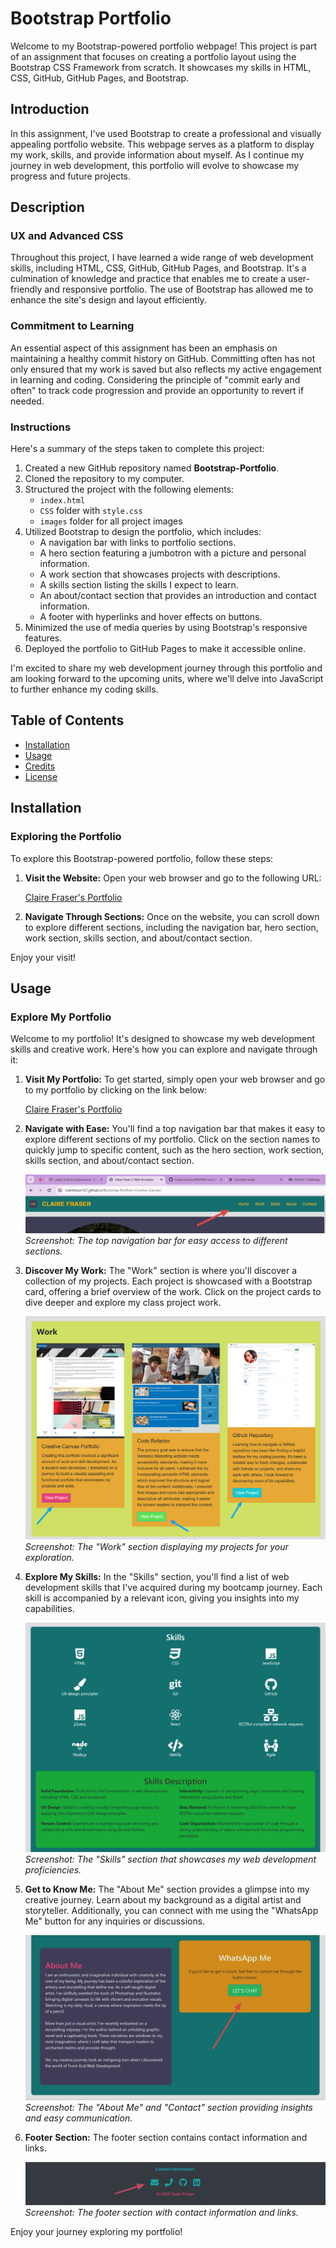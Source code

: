 # Bootstrap Portfolio

Welcome to my Bootstrap-powered portfolio webpage! This project is part of an assignment that focuses on creating a portfolio layout using the Bootstrap CSS Framework from scratch. It showcases my skills in HTML, CSS, GitHub, GitHub Pages, and Bootstrap.

## Introduction

In this assignment, I've used Bootstrap to create a professional and visually appealing portfolio website. This webpage serves as a platform to display my work, skills, and provide information about myself. As I continue my journey in web development, this portfolio will evolve to showcase my progress and future projects.

## Description

### UX and Advanced CSS

Throughout this project, I have learned a wide range of web development skills, including HTML, CSS, GitHub, GitHub Pages, and Bootstrap. It's a culmination of knowledge and practice that enables me to create a user-friendly and responsive portfolio. The use of Bootstrap has allowed me to enhance the site's design and layout efficiently.

### Commitment to Learning

An essential aspect of this assignment has been an emphasis on maintaining a healthy commit history on GitHub. Committing often has not only ensured that my work is saved but also reflects my active engagement in learning and coding. Considering the principle of "commit early and often" to track code progression and provide an opportunity to revert if needed.

### Instructions

Here's a summary of the steps taken to complete this project:

1. Created a new GitHub repository named **Bootstrap-Portfolio**.
2. Cloned the repository to my computer.
3. Structured the project with the following elements:
    - `index.html`
    - `CSS` folder with `style.css`
    - `images` folder for all project images
4. Utilized Bootstrap to design the portfolio, which includes:
    - A navigation bar with links to portfolio sections.
    - A hero section featuring a jumbotron with a picture and personal information.
    - A work section that showcases projects with descriptions.
    - A skills section listing the skills I expect to learn.
    - An about/contact section that provides an introduction and contact information.
    - A footer with hyperlinks and hover effects on buttons.
5. Minimized the use of media queries by using Bootstrap's responsive features.
6. Deployed the portfolio to GitHub Pages to make it accessible online.

I'm excited to share my web development journey through this portfolio and am looking forward to the upcoming units, where we'll delve into JavaScript to further enhance my coding skills.

## Table of Contents

* [Installation](#installation)
* [Usage](#usage)
* [Credits](#credits)
* [License](#license)


## Installation

### Exploring the Portfolio

To explore this Bootstrap-powered portfolio, follow these steps:

1. **Visit the Website:** Open your web browser and go to the following URL:

   [Claire Fraser's Portfolio](https://clairefraser121.github.io/Bootstrap-Portfolio-Creative-Canvas/)

2. **Navigate Through Sections:** Once on the website, you can scroll down to explore different sections, including the navigation bar, hero section, work section, skills section, and about/contact section.

Enjoy your visit!


## Usage

### Explore My Portfolio

Welcome to my portfolio! It's designed to showcase my web development skills and creative work. Here's how you can explore and navigate through it:

1. **Visit My Portfolio:** To get started, simply open your web browser and go to my portfolio by clicking on the link below:

   [Claire Fraser's Portfolio](https://clairefraser121.github.io/Bootstrap-Portfolio-Creative-Canvas/)

2. **Navigate with Ease:** You'll find a top navigation bar that makes it easy to explore different sections of my portfolio. Click on the section names to quickly jump to specific content, such as the hero section, work section, skills section, and about/contact section.

   ![Navigation Bar](./images/desktopNavBar.png) 
   *Screenshot: The top navigation bar for easy access to different sections.*

3. **Discover My Work:** The "Work" section is where you'll discover a collection of my projects. Each project is showcased with a Bootstrap card, offering a brief overview of the work. Click on the project cards to dive deeper and explore my class project work.

   ![Work Section](./images/worksection.png)
   *Screenshot: The "Work" section displaying my projects for your exploration.*

4. **Explore My Skills:** In the "Skills" section, you'll find a list of web development skills that I've acquired during my bootcamp journey. Each skill is accompanied by a relevant icon, giving you insights into my capabilities.

   ![Skills Section](./images/skillsSection.png)
   *Screenshot: The "Skills" section that showcases my web development proficiencies.*

5. **Get to Know Me:** The "About Me" section provides a glimpse into my creative journey. Learn about my background as a digital artist and storyteller. Additionally, you can connect with me using the "WhatsApp Me" button for any inquiries or discussions.

   ![About Me & Contact Section](./images/aboutMeContactSection.png)
   *Screenshot: The "About Me" and "Contact" section providing insights and easy communication.*

6. **Footer Section:** The footer section contains contact information and links.

   ![Footer Section](./images/footerSection.png)
   *Screenshot: The footer section with contact information and links.*

Enjoy your journey exploring my portfolio!

